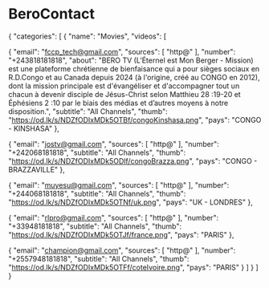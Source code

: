 # BeroContact
{ "categories": [ { "name": "Movies", "videos": [

{ "email": "fccp_tech@gmail.com", "sources": [ "http@" ], "number": "+243818181818", "about": "BERO TV (L’Éternel est Mon Berger - Mission) est une plateforme chrétienne de bienfaisance qui a pour sièges sociaux en R.D.Congo et au Canada depuis 2024 (à l'origine, créé au CONGO en 2012), dont la mission principale est d'évangéliser et d'accompagner tout un chacun à devenir disciple de Jésus-Christ selon Matthieu 28 :19-20 et Éphésiens 2 :10 par le biais des médias et d’autres moyens à notre disposition.", "subtitle": "All Channels", "thumb": "https://od.lk/s/NDZfODIxMDk5OTBf/congoKinshasa.png", "pays": "CONGO - KINSHASA" },

{ "email": "jostv@gmail.com", "sources": [ "http@" ], "number": "+242068181818", "subtitle": "All Channels", "thumb": "https://od.lk/s/NDZfODIxMDk5ODlf/congoBrazza.png", "pays": "CONGO - BRAZZAVILLE" },

{ "email": "muyesu@gmail.com", "sources": [ "http@" ], "number": "+244068181818", "subtitle": "All Channels", "thumb": "https://od.lk/s/NDZfODIxMDk5OTNf/uk.png", "pays": "UK - LONDRES" },

{ "email": "rlpro@gmail.com", "sources": [ "http@" ], "number": "+33948181818", "subtitle": "All Channels", "thumb": "https://od.lk/s/NDZfODIxMDk5OTJf/france.png", "pays": "PARIS" },

{ "email": "champion@gmail.com", "sources": [ "http@" ], "number": "+2557948181818", "subtitle": "All Channels", "thumb": "https://od.lk/s/NDZfODIxMDk5OTFf/coteIvoire.png", "pays": "PARIS" }
      ]
    }
  ]
}
